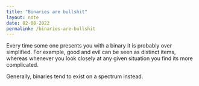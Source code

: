 ```yaml
---
title: "Binaries are bullshit"
layout: note
date: 02-08-2022
permalink: /binaries-are-bullshit
---
```


Every time some one presents you with a binary it is probably over simplified. For example, good and evil can be seen as distinct items, whereas whenever you look closely at any given situation you find its more complicated.

Generally, binaries tend to exist on a spectrum instead.
